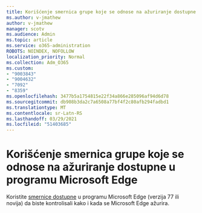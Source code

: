 ```yaml
---
title: Korišćenje smernica grupe koje se odnose na ažuriranje dostupne u programu Microsoft Edge
ms.author: v-jmathew
author: v-jmathew
manager: scotv
ms.audience: Admin
ms.topic: article
ms.service: o365-administration
ROBOTS: NOINDEX, NOFOLLOW
localization_priority: Normal
ms.collection: Adm_O365
ms.custom:
- "9003843"
- "9004632"
- "7092"
- "8359"
ms.openlocfilehash: 3477b5a1754815e22f34a866e285096af94d6d78
ms.sourcegitcommit: db908b3da2c7a6508a77bf4f2c80afb294fadbd1
ms.translationtype: MT
ms.contentlocale: sr-Latn-RS
ms.lasthandoff: 03/29/2021
ms.locfileid: "51403685"
---
```

# <a name="use-update-related-group-policies-available-in-microsoft-edge"></a>Korišćenje smernica grupe koje se odnose na ažuriranje dostupne u programu Microsoft Edge

Koristite [smernice dostupne](https://go.microsoft.com/fwlink/?linkid=2134862) u programu Microsoft Edge (verzija 77 ili novija) da biste kontrolisali kako i kada se Microsoft Edge ažurira.
